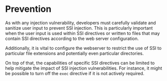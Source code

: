 # Prevention
As with any injection vulnerability, developers must carefully validate and sanitize user input to prevent SSI injection. This is particularly important when the user input is used within SSI directives or written to files that may contain SSI directives according to the web server configuration. 

Additionally, it is vital to configure the webserver to restrict the use of SSI to particular file extensions and potentially even particular directories. 

On top of that, the capabilities of specific SSI directives can be limited to help mitigate the impact of SSI injection vulnerabilities. For instance, it might be possible to turn off the `exec` directive if it is not actively required.